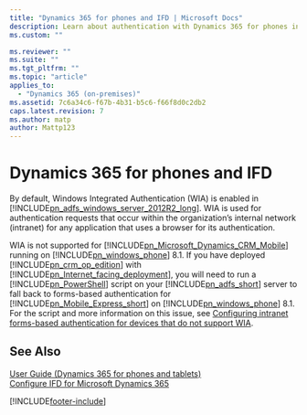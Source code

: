 ```yaml
---
title: "Dynamics 365 for phones and IFD | Microsoft Docs"
description: Learn about authentication with Dynamics 365 for phones in Dynamics 365 Customer Engagement (on-premises)
ms.custom: ""

ms.reviewer: ""
ms.suite: ""
ms.tgt_pltfrm: ""
ms.topic: "article"
applies_to: 
  - "Dynamics 365 (on-premises)"
ms.assetid: 7c6a34c6-f67b-4b31-b5c6-f66f8d0c2db2
caps.latest.revision: 7
ms.author: matp
author: Mattp123
---
```

# Dynamics 365 for phones and IFD

By default, Windows Integrated Authentication (WIA) is enabled in [!INCLUDE[pn_adfs_windows_server_2012R2_long](../includes/pn-adfs-windows-server-2012r2-long.md)]. WIA is used for authentication requests that occur within the organization’s internal network (intranet) for any application that uses a browser for its authentication.  
  
 WIA is not supported for [!INCLUDE[pn_Microsoft_Dynamics_CRM_Mobile](../includes/pn-microsoft-dynamics-crm-mobile.md)] running on [!INCLUDE[pn_windows_phone](../includes/pn-windows-phone.md)] 8.1. If you have deployed [!INCLUDE[pn_crm_op_edition](../includes/pn-crm-op-edition.md)] with [!INCLUDE[pn_Internet_facing_deployment](../includes/pn-internet-facing-deployment.md)], you will need to run a [!INCLUDE[pn_PowerShell](../includes/pn-powershell.md)] script on your [!INCLUDE[pn_adfs_short](../includes/pn-adfs-short.md)] server to fall back to forms-based authentication for [!INCLUDE[pn_Mobile_Express_short](../includes/pn-mobile-express-short.md)] on [!INCLUDE[pn_windows_phone](../includes/pn-windows-phone.md)] 8.1. For the script and more information on this issue, see [Configuring intranet forms-based authentication for devices that do not support WIA](/previous-versions/windows/it-pro/windows-server-2012-R2-and-2012/dn727110(v=ws.11)).  
  
## See Also  
 [User Guide (Dynamics 365 for phones and tablets)](../basics/dynamics-365-phones-tablets-users-guide-onprem.md)   
 [Configure IFD for Microsoft Dynamics 365](configure-ifd-for-dynamics-365.md)



[!INCLUDE[footer-include](../../../includes/footer-banner.md)]
